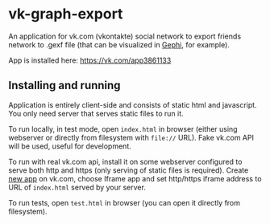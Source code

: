 vk-graph-export
===============

An application for vk.com (vkontakte) social network to export friends network to .gexf file (that can be visualized in [Gephi](https://gephi.org/), for example).

App is installed here: https://vk.com/app3861133

Installing and running
----------------------

Application is entirely client-side and consists of static html and javascript. You only need server that serves static files to run it.

To run locally, in test mode, open `index.html` in browser (either using webserver or directly from filesystem with `file://` URL). Fake vk.com API will be used, useful for development.

To run with real vk.com api, install it on some webserver configured to serve both http and https (only serving of static files is required). Create [new app](https://vk.com/editapp?act=create) on vk.com, choose Iframe app and set http/https iframe address to URL of `index.html` served by your server.

To run tests, open `test.html` in browser (you can open it directly from filesystem).

